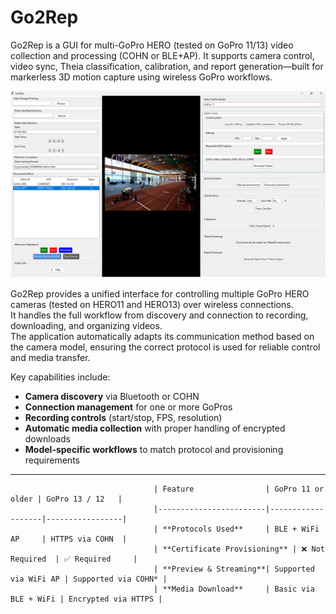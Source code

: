 # Go2Rep
Go2Rep is a GUI for multi-GoPro HERO (tested on GoPro 11/13) video collection and processing (COHN or BLE+AP). It supports camera control, video sync, Theia classification, calibration, and report generation—built for markerless 3D motion capture using wireless GoPro workflows.

<img src="Assets/Image1.png" alt="Go2Rep GUI" width="1000">



Go2Rep provides a unified interface for controlling multiple GoPro HERO cameras (tested on HERO11 and HERO13) over wireless connections.  
It handles the full workflow from discovery and connection to recording, downloading, and organizing videos.  
The application automatically adapts its communication method based on the camera model, ensuring the correct protocol is used for reliable control and media transfer.

Key capabilities include:
- **Camera discovery** via Bluetooth or COHN
- **Connection management** for one or more GoPros
- **Recording controls** (start/stop, FPS, resolution)
- **Automatic media collection** with proper handling of encrypted downloads
- **Model-specific workflows** to match protocol and provisioning requirements

---
            
                                    | Feature                | GoPro 11 or older | GoPro 13 / 12   |
                                    |------------------------|-------------------|-----------------|
                                    | **Protocols Used**     | BLE + WiFi AP     | HTTPS via COHN  |
                                    | **Certificate Provisioning** | ❌ Not Required  | ✅ Required     |
                                    | **Preview & Streaming**| Supported via WiFi AP | Supported via COHN* |
                                    | **Media Download**     | Basic via BLE + WiFi | Encrypted via HTTPS |
